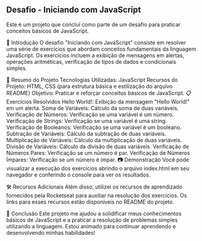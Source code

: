 ## Desafio - Iniciando com JavaScript
Este é um projeto que concluí como parte de um desafio para praticar conceitos básicos de JavaScript.

🚀 Introdução
O desafio "Iniciando com JavaScript" consiste em resolver uma série de exercícios que abordam conceitos fundamentais da linguagem JavaScript. Os exercícios incluem a exibição de mensagens em alertas, operações aritméticas, verificação de tipos de dados e condicionais simples.

📝 Resumo do Projeto
Tecnologias Utilizadas: JavaScript
Recursos do Projeto: HTML, CSS (para estrutura básica e estilização do arquivo README)
Objetivo: Praticar e reforçar conceitos básicos de JavaScript.
📋 Exercícios Resolvidos
Hello World!: Exibição da mensagem "Hello World!" em um alerta.
Soma de Variáveis: Cálculo da soma de duas variáveis.
Verificação de Números: Verificação se uma variável é um número.
Verificação de Strings: Verificação se uma variável é uma string.
Verificação de Booleanos: Verificação se uma variável é um booleano.
Subtração de Variáveis: Cálculo da subtração de duas variáveis.
Multiplicação de Variáveis: Cálculo da multiplicação de duas variáveis.
Divisão de Variáveis: Cálculo da divisão de duas variáveis.
Verificação de Números Pares: Verificação se um número é par.
Verificação de Números Ímpares: Verificação se um número é ímpar.
📷 Demonstração
Você pode visualizar a execução dos exercícios abrindo o arquivo index.html em seu navegador e conferindo o console para ver os resultados.

🛠️ Recursos Adicionais
Além disso, utilizei os recursos de aprendizado fornecidos pela Rocketseat para auxiliar na resolução dos exercícios. Os links para esses recursos estão disponíveis no README do projeto.

📅 Conclusão
Este projeto me ajudou a solidificar meus conhecimentos básicos de JavaScript e a praticar a resolução de problemas simples utilizando a linguagem. Estou animado para continuar aprendendo e desenvolvendo minhas habilidades!

